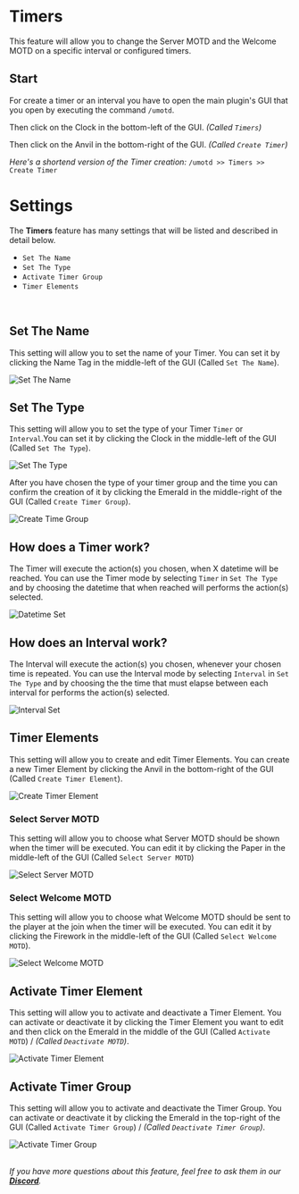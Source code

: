 # Timers
This feature will allow you to change the Server MOTD and the Welcome MOTD on a specific interval or configured timers.
<br>

## Start
For create a timer or an interval you have to open the main plugin's GUI that you open by executing the command `/umotd`.
<br>

Then click on the Clock in the bottom-left of the GUI. *(Called `Timers`)*
<br>

Then click on the Anvil in the bottom-right of the GUI. *(Called `Create Timer`)*
<br>

*Here's a shortend version of the Timer creation:*
`/umotd >> Timers >> Create Timer`
<br>

# Settings
The **Timers** feature has many settings that will be listed and described in detail below.
<br>

- `Set The Name`
- `Set The Type`
- `Activate Timer Group`
- `Timer Elements`
<br>

## Set The Name
This setting will allow you to set the name of your Timer. You can set it by clicking the Name Tag in the middle-left of the GUI (Called `Set The Name`).
<br>

![Set The Name](https://i.imgur.com/UGCto92.png)
<br>

## Set The Type
This setting will allow you to set the type of your Timer `Timer` or `Interval`.You can set it by clicking the Clock in the middle-left of the GUI (Called `Set The Type`).
<br>

![Set The Type](https://i.imgur.com/CaZCQLV.png)
<br>

After you have chosen the type of your timer group and the time you can confirm the creation of it by clicking the Emerald in the middle-right of the GUI (Called `Create Timer Group`).
<br>

![Create Time Group](https://i.imgur.com/qO6TFwF.png)
<br>

## How does a Timer work?
The Timer will execute the action(s) you chosen, when X datetime will be reached. You can use the Timer mode by selecting `Timer` in `Set The Type` and by choosing the datetime that when reached will performs the action(s) selected.
<br>

![Datetime Set](https://i.imgur.com/gJblbU7.png)
<br>

## How does an Interval work?
The Interval will execute the action(s) you chosen, whenever your chosen time is repeated. You can use the Interval mode by selecting `Interval` in `Set The Type` and by choosing the the time that must elapse between each interval for performs the action(s) selected.
<br>

![Interval Set](https://i.imgur.com/gow8g2X.png)
<br>

## Timer Elements
This setting will allow you to create and edit Timer Elements. You can create a new Timer Element by clicking the Anvil in the bottom-right of the GUI (Called `Create Timer Element`).
<br>

![Create Timer Element](https://i.imgur.com/agn4Q24.png)
<br>

### Select Server MOTD
This setting will allow you to choose what Server MOTD should be shown when the timer will be executed. You can edit it by clicking the Paper in the middle-left of the GUI (Called `Select Server MOTD`)
<br>

![Select Server MOTD](https://i.imgur.com/6USnWDr.png)
<br>

### Select Welcome MOTD
This setting will allow you to choose what Welcome MOTD should be sent to the player at the join when the timer will be executed. You can edit it by clicking the Firework in the middle-left of the GUI (Called `Select Welcome MOTD`).
<br>

![Select Welcome MOTD](https://i.imgur.com/f0IWGtE.png)
<br>

## Activate Timer Element
This setting will allow you to activate and deactivate a Timer Element. You can activate or deactivate it by clicking the Timer Element you want to edit and then click on the Emerald in the middle of the GUI (Called `Activate MOTD`) / *(Called `Deactivate MOTD`)*.
<br>

![Activate Timer Element](https://i.imgur.com/lyOALQy.png)
<br>

## Activate Timer Group
This setting will allow you to activate and deactivate the Timer Group. You can activate or deactivate it by clicking the Emerald in the top-right of the GUI (Called `Activate Timer Group`) / *(Called `Deactivate Timer Group`)*.
<br>

![Activate Timer Group](https://i.imgur.com/HNlBxjv.png)
<br>
<br>

_If you have more questions about this feature, feel free to ask them in our **[Discord](https://discord.gg/3JuHDm8)**._
